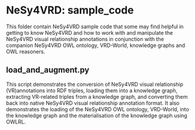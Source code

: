 # NeSy4VRD: sample_code

This folder contain NeSy4VRD sample code that some may find helpful in getting to know NeSy4VRD and how to work with and manipulate the NeSy4VRD visual relationship annotations in conjunction with the companion NeSy4VRD OWL ontology, VRD-World, knowledge graphs and OWL reasoners. 

## load_and_augment.py

This script demonstrates the conversion of NeSy4VRD visual relationship (VR)annotations into RDF triples, loading them into a knowledge graph, extracting VR-related triples from a knowledge graph, and converting them back into native NeSy4VRD visual relationship annotation format. It also demonstrates the loading of the NeSy4VRD OWL ontology, VRD-World, into the knowledge graph and the materialisation of the knowledge graph using OWLRL.







